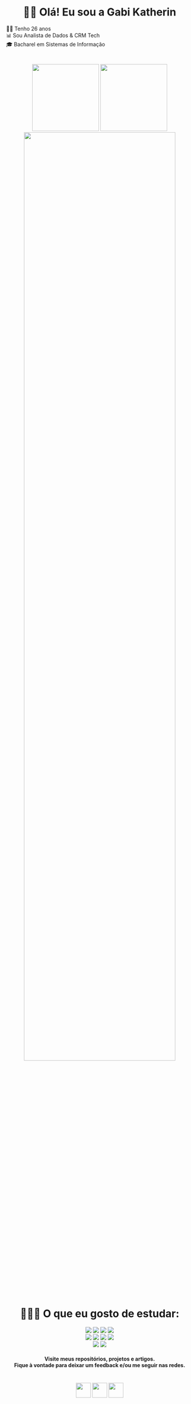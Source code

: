<div align="center">
  <h1>👩🏽 Olá! Eu sou a Gabi Katherin</h1>
  <div align="left">
    ✌🏽 Tenho 26 anos<br>
    📊 Sou Analista de Dados & CRM Tech<br>
    🎓 Bacharel em Sistemas de Informação<br>
  </div>
</div>

<div align="center">
  <h1></h1>
  <!-- GitHub stats: https://github.com/anuraghazra/github-readme-stats -->
  <img height="180em" src="https://github-readme-stats.vercel.app/api?username=gabiikatherin&show_icons=true&count_private=true&hide_border=true&bg_color=141321&title_color=FB418D&text_color=78B1B1&icon_color=78B1B1">
  <img height="180em" src="https://github-readme-stats.vercel.app/api/top-langs/?username=GabiiKatherin&layout=compact&show_icons=true&count_private=true&hide_border=true&bg_color=141321&title_color=FB418D&text_color=78B1B1&icon_color=78B1B1">
  <img width="90%" height="80%" src="https://github-readme-activity-graph.vercel.app/graph?username=gabiikatherin&bg_color=141321&color=fb418d&line=9e4c98&point=6f2f4a&area=true&hide_border=true">
</div>

<div align="center">
   <h1> 👩🏽‍💻 O que eu gosto de estudar:<br></h1>
    <div align="center">
       <!-- Badges from https://github.com/Ileriayo/markdown-badges -->
          <img src="https://img.shields.io/badge/html5-%23E34F26.svg?style=for-the-badge&logo=html5&logoColor=white">
          <img src="https://img.shields.io/badge/css3-%231572B6.svg?style=for-the-badge&logo=css3&logoColor=white">
          <img src="https://img.shields.io/badge/javascript-%23323330.svg?style=for-the-badge&logo=javascript&logoColor=%23F7DF1E">
          <img src="https://img.shields.io/badge/figma-%23F24E1E.svg?style=for-the-badge&logo=figma&logoColor=white"><br>     
          <img src="https://img.shields.io/badge/python-3670A0?style=for-the-badge&logo=python&logoColor=ffdd54">
          <img src="https://img.shields.io/badge/Microsoft%20SQL%20Server-CC2927?style=for-the-badge&logo=microsoft%20sql%20server&logoColor=white">
          <img src="https://img.shields.io/badge/postgres-%23316192.svg?style=for-the-badge&logo=postgresql&logoColor=white">
          <img src="https://img.shields.io/badge/sqlite-%2307405e.svg?style=for-the-badge&logo=sqlite&logoColor=white"><br>   
         <img src="https://img.shields.io/badge/java-%23ED8B00.svg?style=for-the-badge&logo=openjdk&logoColor=white">
         <img src="https://img.shields.io/badge/c-%2300599C.svg?style=for-the-badge&logo=c&logoColor=white">
    <h4>Visite meus repositórios, projetos e artigos.<br>
      Fique à vontade para deixar um feedback e/ou me seguir nas redes.</h4>
</div>
<h1></h1>

<div align="center">
   <a href="https://www.linkedin.com/in/gabriellikatherin" target="_blank">
    <img src="https://t.ctcdn.com.br/IwwDh-BajTE4ZwE4zuIcvz9Q2ZY=/i490027.jpeg" width="40px" height="40px"></a>
  <a href="https://static-00.iconduck.com/assets.00/medium-icon-256x256-9nhqegcz.png" target="_blank">
    <img src="https://cdn.pixabay.com/photo/2021/06/15/12/14/instagram-6338393_1280.png" width="40px" height="40px"></a>
  <a href="https://medium.com/@katheringabrielli"  target="_blank">
    <img src="https://static-00.iconduck.com/assets.00/medium-icon-256x256-07jfepkk.png" height="40px"></a>
</div>


